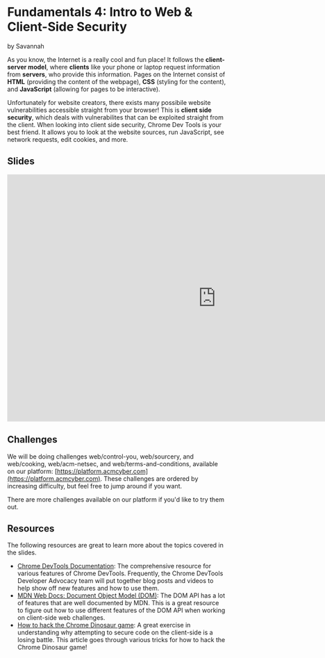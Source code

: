 # Fundamentals 4: Intro to Web & Client-Side Security
by Savannah

As you know, the Internet is a really cool and fun place! It follows the **client-server model**, where **clients** like your phone or laptop request information from **servers**, who provide this information. Pages on the Internet consist of **HTML** (providing the content of the webpage), **CSS** (styling for the content), and **JavaScript** (allowing for pages to be interactive).

Unfortunately for website creators, there exists many possibile website vulnerabilities accessible straight from your browser! This is **client side security**, which deals with vulnerabilites that can be exploited straight from the client. When looking into client side security, Chrome Dev Tools is your best friend. It allows you to look at the website sources, run JavaScript, see network requests, edit cookies, and more.

## Slides
<iframe src="https://docs.google.com/presentation/d/e/2PACX-1vTR1RnCj0cF8QYE99foD-J6dpGuXrV9lUHX-OrYCRPUArCys_kQyskQ5B5JsPDorcWDb_eABSlypiad/embed?start=false&loop=false&delayms=3000" frameborder="0" width="960" height="569" allowfullscreen="true" mozallowfullscreen="true" webkitallowfullscreen="true"></iframe>

## Challenges
We will be doing challenges web/control-you, web/sourcery, and web/cooking, web/acm-netsec, and web/terms-and-conditions, available on our platform: [https://platform.acmcyber.com](https://platform.acmcyber.com). These challenges are ordered by increasing difficulty, but feel free to jump around if you want.

There are more challenges available on our platform if you'd like to try them out.

## Resources
The following resources are great to learn more about the topics covered in the slides.
- [Chrome DevTools Documentation](https://developer.chrome.com/docs/devtools): The comprehensive resource for various features of Chrome DevTools. Frequently, the Chrome DevTools Developer Advocacy team will put together blog posts and videos to help show off new features and how to use them.
- [MDN Web Docs: Document Object Model (DOM)](https://developer.mozilla.org/en-US/docs/Web/API/Document_Object_Model): The DOM API has a lot of features that are well documented by MDN. This is a great resource to figure out how to use different features of the DOM API when working on client-side web challenges.
- [How to hack the Chrome Dinosaur game](https://www.tomsguide.com/how-to/how-to-hack-the-chrome-dinosaur-game): A great exercise in understanding why attempting to secure code on the client-side is a losing battle. This article goes through various tricks for how to hack the Chrome Dinosaur game!